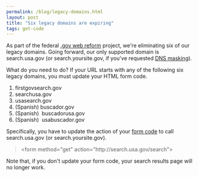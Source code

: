 ```yaml
---
permalink: /blog/legacy-domains.html
layout: post
title: "Six legacy domains are expiring"
tags: get-code
---
```

<p><span>As part of the federal <a href="http://www.usa.gov/WebReform.shtml">.gov web reform</a> project, we're eliminating six of our legacy domains. Going forward, our only supported domain is search.usa.gov (or search.yoursite.gov, if you've requested <a href="/manual/get-code.html#cname">DNS masking</a>).</span></p>
<p><span>What do you need to do? I</span><span>f your URL starts with any of the following six legacy domains, </span><span>you must update your HTML form code.</span><span></span></p>
<ol><li><span>firstgovsearch.gov</span></li>
<li><span>searchusa.gov</span></li>
<li><span>usasearch.gov</span></li>
<li><span>(Spanish) buscador.gov</span></li>
<li><span>(Spanish)  buscadorusa.gov</span></li>
<li><span>(Spanish)  usabuscador.gov</span></li>
</ol><p><span>Specifically, you have to update the action of your <a href="/manual/get-code.html">form </a></span><span><a href="/manual/get-code.html">code</a> to call search.usa.gov </span><span>(or search.yoursite.gov)</span><span>.</span></p>
<blockquote>
<p><span>&lt;form method="get" action="http://search.usa.gov/search"&gt;</span></p>
</blockquote>
<p><span></span><span>Note that, if you don't update your form code, your search results </span><span>page will no longer work.</span></p>
